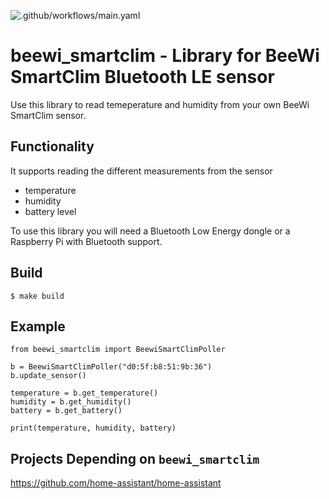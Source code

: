 ![.github/workflows/main.yaml](https://github.com/alemuro/beewi_smartclim/workflows/.github/workflows/main.yaml/badge.svg?branch=master)

# beewi_smartclim - Library for BeeWi SmartClim Bluetooth LE sensor


Use this library to read temeperature and humidity from your own BeeWi SmartClim sensor.



## Functionality 
It supports reading the different measurements from the sensor
- temperature
- humidity
- battery level

To use this library you will need a Bluetooth Low Energy dongle or a Raspberry Pi with Bluetooth support.


## Build

```
$ make build
```


## Example

```
from beewi_smartclim import BeewiSmartClimPoller

b = BeewiSmartClimPoller("d0:5f:b8:51:9b:36")
b.update_sensor()

temperature = b.get_temperature()
humidity = b.get_humidity()
battery = b.get_battery()

print(temperature, humidity, battery)
```



## Projects Depending on `beewi_smartclim`

https://github.com/home-assistant/home-assistant